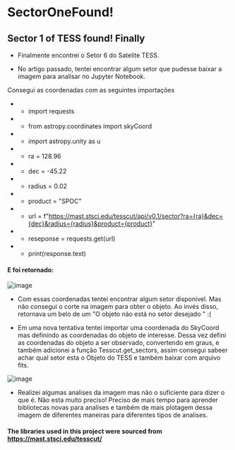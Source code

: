 # SectorOneFound!



## Sector 1 of TESS found! Finally

* Finalmente encontrei o Setor 6 do Satelite TESS.

* No artigo passado, tentei encontrar algum setor que pudesse baixar a imagem para analisar no Jupyter Notebook. 

Consegui as coordenadas com as seguintes importações

* - import requests
* - from astropy.coordinates import skyCoord
* - import astropy.unity as u

* - ra = 128.96
* - dec = -45.22
* - radius = 0.02
* - product = "SPOC"

* - url = f"https://mast.stsci.edu/tesscut/api/v0.1/sector?ra={ra}&dec={dec}&radius={radius}&product={product}"
* - reseponse = requests.get(url)

* - print(response.text)

#### E foi retornado:

![image](https://user-images.githubusercontent.com/117879893/221717251-e502325a-3273-4085-b4a1-4a140a0d805c.png)

* Com essas coordenadas tentei encontrar algum setor disponivel. Mas não consegui o corte na imagem para obter o objeto. Ao invés disso, retornava um belo de um "O objeto não está no setor desejado " :( 

* Em uma nova tentativa tentei importar  uma coordenada do SkyCoord mas definindo as coordenadas do objeto de interesse. Dessa vez defini as coordenadas do objeto a ser observado, convertendo em graus, e também adicionei a função Tesscut.get_sectors, assim consegui sabeer achar qual setor esta o Objeto do TESS e também baixar com arquivo fits. 

![image](https://user-images.githubusercontent.com/117879893/221718556-3cbe962d-1f63-498f-afae-312eac345cd6.png)

* Realizei algumas analises da imagem mas não o suficiente para dizer o que é. Não esta muito preciso! Preciso de mais tempo para aprender bibliotecas novas para analises e também de mais plotagem dessa imagem de diferentes maneiras para diferentes tipos de analises. 

#### The libraries used in this project were sourced from https://mast.stsci.edu/tesscut/
